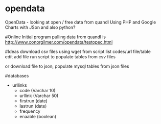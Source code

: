# opendata
OpenData - looking at open / free data from quandl
Using PHP and Google Charts with JSon and also python?

#Online
Initial program pulling data from quandl is 
http://www.conorgilmer.com/opendata/testopec.html

#Ideas
download csv files using wget from script
list codes/url file/table edit add file
run script to populate tables from csv files

or
download file to json, populate mysql tables from json files

#databases
+ urllinks
  + code (Varchar 10)
  + urllink (Varchar 50)
  + firstrun (date)
  + lastrun (date)
  + frequency 
  + enaable (boolean)


